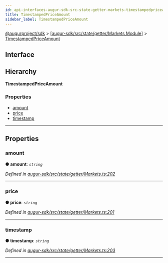 ```yaml
---
id: api-interfaces-augur-sdk-src-state-getter-markets-timestampedpriceamount
title: TimestampedPriceAmount
sidebar_label: TimestampedPriceAmount
---
```


[@augurproject/sdk](api-readme.md) > [[augur-sdk/src/state/getter/Markets Module]](api-modules-augur-sdk-src-state-getter-markets-module.md) > [TimestampedPriceAmount](api-interfaces-augur-sdk-src-state-getter-markets-timestampedpriceamount.md)

## Interface

## Hierarchy

**TimestampedPriceAmount**

### Properties

* [amount](api-interfaces-augur-sdk-src-state-getter-markets-timestampedpriceamount.md#amount)
* [price](api-interfaces-augur-sdk-src-state-getter-markets-timestampedpriceamount.md#price)
* [timestamp](api-interfaces-augur-sdk-src-state-getter-markets-timestampedpriceamount.md#timestamp)

---

## Properties

<a id="amount"></a>

###  amount

**● amount**: *`string`*

*Defined in [augur-sdk/src/state/getter/Markets.ts:202](https://github.com/AugurProject/augur/blob/0787bf1a23/packages/augur-sdk/src/state/getter/Markets.ts#L202)*

___
<a id="price"></a>

###  price

**● price**: *`string`*

*Defined in [augur-sdk/src/state/getter/Markets.ts:201](https://github.com/AugurProject/augur/blob/0787bf1a23/packages/augur-sdk/src/state/getter/Markets.ts#L201)*

___
<a id="timestamp"></a>

###  timestamp

**● timestamp**: *`string`*

*Defined in [augur-sdk/src/state/getter/Markets.ts:203](https://github.com/AugurProject/augur/blob/0787bf1a23/packages/augur-sdk/src/state/getter/Markets.ts#L203)*

___

